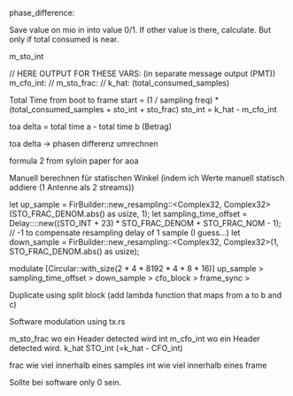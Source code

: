 phase_difference:

Save value on mio in into value 0/1. If other value is there, calculate. But only if total consumed is near.

m_sto_int

// HERE OUTPUT FOR THESE VARS: (in separate message output (PMT<hashmap>))
m_cfo_int:  // 
m_sto_frac: // 
k_hat:
(total_consumed_samples)

Total Time from boot to frame start = (1 / sampling freq) * (total_consumed_samples + sto_int + sto_frac)
sto_int = k_hat - m_cfo_int

toa delta = total time a - total time b (Betrag)

toa delta -> phasen differenz umrechnen

formula 2 from syloin paper for aoa



Manuell berechnen für statischen Winkel (indem ich Werte manuell statisch addiere (1 Antenne als 2 streams))



let up_sample = FirBuilder::new_resampling::<Complex32, Complex32>(STO_FRAC_DENOM.abs() as usize, 1);
let sampling_time_offset = Delay::<Complex32>::new((STO_INT + 23) * STO_FRAC_DENOM + STO_FRAC_NOM - 1); // -1 to compensate resampling delay of 1 sample (I guess...)
let down_sample = FirBuilder::new_resampling::<Complex32, Complex32>(1, STO_FRAC_DENOM.abs() as usize);

modulate [Circular::with_size(2 * 4 * 8192 * 4 * 8 * 16)]
up_sample > sampling_time_offset > down_sample > cfo_block >
frame_sync >



Duplicate using split block (add lambda function that maps from a to b and c)


Software modulation using tx.rs


m_sto_frac wo ein Header detected wird 
int m_cfo_int wo ein Header detected wird.
k_hat
STO_int (=k_hat - CFO_int)

frac wie viel innerhalb eines samples
int wie viel innerhalb eines frame


Sollte bei software only 0 sein.
